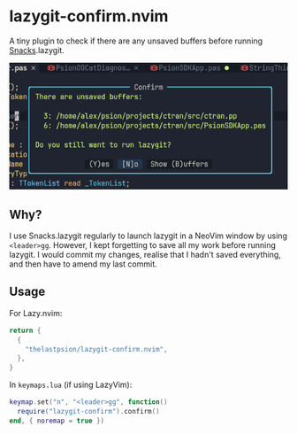 # lazygit-confirm.nvim

A tiny plugin to check if there are any unsaved buffers before running [Snacks](https://github.com/folke/snacks.nvim).lazygit.

![](img/confirm.png)

## Why?

I use Snacks.lazygit regularly to launch lazygit in a NeoVim window by using `<leader>gg`.
However, I kept forgetting to save all my work before running lazygit.
I would commit my changes, realise that I hadn't saved everything, and then have to amend my last commit.

## Usage

For Lazy.nvim:
```lua
return {
  {
    "thelastpsion/lazygit-confirm.nvim",
  },
}
```

In `keymaps.lua` (if using LazyVim):
```lua
keymap.set("n", "<leader>gg", function()
  require("lazygit-confirm").confirm()
end, { noremap = true })
```


